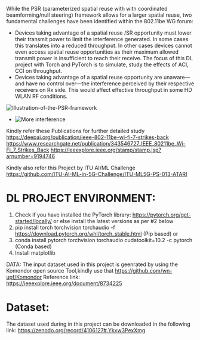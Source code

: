 
While the PSR  (parameterized spatial reuse  with with coordinated beamforming/null steering) framework allows for a larger spatial reuse, two fundamental challenges have been identified within the 802.11be  WG  forum:

* Devices taking advantage of a spatial reuse /SR opportunity must lower their transmit power to limit the interference generated. In some cases  this translates into a reduced throughput. In other cases  devices cannot even access spatial reuse opportunities as their maximum allowed transmit power is insufficient to reach their receive.  The  focus of this  DL  project  with  Torch and  PyTorch  is  to  simulate, study the effects of  ACI, CCI  on throughput.
* Devices taking advantage of a spatial reuse opportunity are unaware—and have no control over—the interference perceived by their respective receivers  on Rx  side. This  would affect  effective  throughput  in some  HD  WLAN  RF  conditions.


![Illustration-of-the-PSR-framework](https://user-images.githubusercontent.com/21118209/222838584-901a4090-97c8-42db-8a82-0b445d63bdb5.png)


* ![More interference](https://user-images.githubusercontent.com/21118209/186952591-018bb1bd-98a9-4abb-a111-a2d2fbfc52a1.jpeg)


Kindly  refer  these  Publications for further  detailed  study   https://deepai.org/publication/ieee-802-11be-wi-fi-7-strikes-back
https://www.researchgate.net/publication/343546727_IEEE_80211be_Wi-Fi_7_Strikes_Back
https://ieeexplore.ieee.org/stamp/stamp.jsp?arnumber=9194746

Kindly also  refer this Project  by  ITU AI/ML Challenge https://github.com/ITU-AI-ML-in-5G-Challenge/ITU-ML5G-PS-013-ATARI  

DL PROJECT  ENVIRONMENT:
========================
1) Check if  you  have  installed the PyTorch library: https://pytorch.org/get-started/locally/   or  else  install  the latest versions as per  #2 below
2) pip install torch torchvision torchaudio -f https://download.pytorch.org/whl/torch_stable.html  (Pip based) or  
3) conda install pytorch torchvision torchaudio cudatoolkit=10.2 -c pytorch  (Conda based)
4) Install matplotlib



DATA:  The input  dataset used in this project is  geenrated  by using  the Komondor open source  Tool,kindly use that https://github.com/wn-upf/Komondor
Reference  link: https://ieeexplore.ieee.org/document/8734225

Dataset:
========
The dataset used during in this project can be downloaded in the following link: https://zenodo.org/record/4106127#.Ykxw3PexXmg
